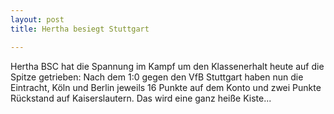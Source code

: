```yaml
---
layout: post
title: Hertha besiegt Stuttgart

---
```


Hertha BSC hat die Spannung im Kampf um den Klassenerhalt heute auf die Spitze getrieben: Nach dem 1:0 gegen den VfB Stuttgart haben nun die Eintracht, Köln und Berlin jeweils 16 Punkte auf dem Konto und zwei Punkte Rückstand auf Kaiserslautern. Das wird eine ganz heiße Kiste...


